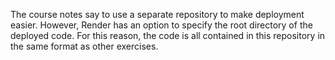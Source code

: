 The course notes say to use a separate repository to make deployment easier.
However, Render has an option to specify the root directory of the deployed code.
For this reason, the code is all contained in this repository in the same format as other exercises.